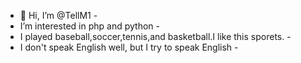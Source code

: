 - 👋 Hi, I’m @TellM1 -
- I’m interested in php and python -
- I played baseball,soccer,tennis,and basketball.I like this sporets. -
- I don't speak English well, but I try to speak English -

<!---
TellM1/TellM1 is a ✨ special ✨ repository because its `README.md` (this file) appears on your GitHub profile.
You can click the Preview link to take a look at your changes.
--->
